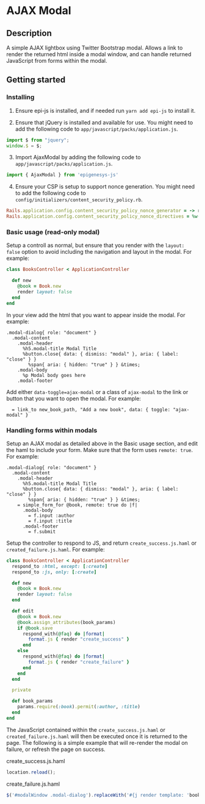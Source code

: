 # AJAX Modal

## Description

A simple AJAX lightbox using Twitter Bootstrap modal. Allows a link to render the returned html inside a modal window,
and can handle returned JavaScript from forms within the modal.

## Getting started

### Installing

1. Ensure epi-js is installed, and if needed run `yarn add epi-js` to install it.

2. Ensure that jQuery is installed and available for use.
You might need to add the following code to `app/javascript/packs/application.js`.

```js
import $ from "jquery";
window.$ = $;
```

3. Import AjaxModal by adding the following code to `app/javascript/packs/application.js`.

```js
import { AjaxModal } from 'epigenesys-js'
```

4. Ensure your CSP is setup to support nonce generation.
You might need to add the following code to `config/initializers/content_security_policy.rb`.

```ruby
Rails.application.config.content_security_policy_nonce_generator = -> request { SecureRandom.base64(16) }
Rails.application.config.content_security_policy_nonce_directives = %w(script-src)
```

### Basic usage (read-only modal)

Setup a controll as normal, but ensure that you render with the `layout: false` option to avoid including the navigation and layout in the modal. For example:

```ruby
class BooksController < ApplicationController

  def new
    @book = Book.new
    render layout: false
  end
end
```

In your view add the html that you want to appear inside the modal. For example:

```haml
.modal-dialog{ role: "document" }
  .modal-content
    .modal-header
      %h5.modal-title Modal Title
      %button.close{ data: { dismiss: "modal" }, aria: { label: "close" } }
        %span{ aria: { hidden: "true" } } &times;
    .modal-body
      %p Modal body goes here
    .modal-footer
```

Add either `data-toggle=ajax-modal` or a class of `ajax-modal` to the link or button that you want to open the modal. For example:

```haml
  = link_to new_book_path, "Add a new book", data: { toggle: "ajax-modal" }
```

### Handling forms within modals

Setup an AJAX modal as detailed above in the Basic usage section, and edit the haml to include your form. Make sure that the form uses `remote: true`. For example:

```haml
.modal-dialog{ role: "document" }
  .modal-content
    .modal-header
      %h5.modal-title Modal Title
      %button.close{ data: { dismiss: "modal" }, aria: { label: "close" } }
        %span{ aria: { hidden: "true" } } &times;
    = simple_form_for @book, remote: true do |f|
      .modal-body
        = f.input :author
        = f.input :title
      .modal-footer
        = f.submit
```

Setup the controller to respond to JS, and return `create_success.js.haml` or `created_failure.js.haml`. For example:

```ruby
class BooksController < ApplicationController
  respond_to :html, except: [:create]
  respond_to :js, only: [:create]

  def new
    @book = Book.new
    render layout: false
  end

  def edit
    @book = Book.new
    @book.assign_attributes(book_params)
    if @book.save
      respond_with(@faq) do |format|
        format.js { render "create_success" }
      end
    else
      respond_with(@faq) do |format|
        format.js { render "create_failure" }
      end
    end
  end

  private

  def book_params
    params.require(:book).permit(:author, :title)
  end
end
```

The JavaScript contained within the `create_success.js.haml` or `created_failure.js.haml` will then be executed once it is returned to the page. The following is a simple example that will re-render the modal on failure, or refresh the page on success.

create_success.js.haml
```javascript
location.reload();
```

create_failure.js.haml
```javascript
$('#modalWindow .modal-dialog').replaceWith('#{j render template: 'books/new' }');
```

